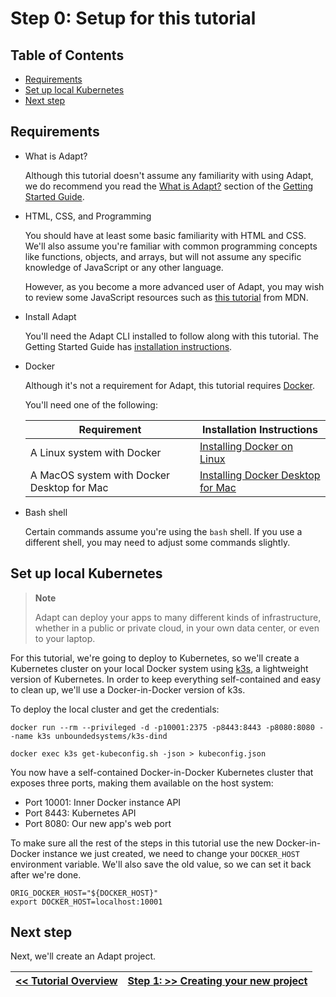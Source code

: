 # Step 0: Setup for this tutorial

<!-- START doctoc generated TOC please keep comment here to allow auto update -->
<!-- DON'T EDIT THIS SECTION, INSTEAD RE-RUN doctoc TO UPDATE -->
## Table of Contents

- [Requirements](#requirements)
- [Set up local Kubernetes](#set-up-local-kubernetes)
- [Next step](#next-step)

<!-- END doctoc generated TOC please keep comment here to allow auto update -->

## Requirements

- What is Adapt?

    Although this tutorial doesn't assume any familiarity with using Adapt, we do recommend you read the [What is Adapt?](../getting_started/index.md#what-is-adapt) section of the [Getting Started Guide](../getting_started/index.md).

- HTML, CSS, and Programming

    You should have at least some basic familiarity with HTML and CSS.
    We'll also assume you're familiar with common programming concepts like functions, objects, and arrays, but will not assume any specific knowledge of JavaScript or any other language.

    However, as you become a more advanced user of Adapt, you may wish to review some JavaScript resources such as [this tutorial](https://developer.mozilla.org/en-US/docs/Web/JavaScript/A_re-introduction_to_JavaScript) from MDN.

- Install Adapt

    You'll need the Adapt CLI installed to follow along with this tutorial.
    The Getting Started Guide has [installation instructions](../getting_started/01_install.md).

- Docker

    Although it's not a requirement for Adapt, this tutorial requires [Docker](https://docker.com).

    You'll need one of the following:

    | Requirement | Installation Instructions |
    | --- | --- |
    | A Linux system with Docker | [Installing Docker on Linux](https://docs.docker.com/install/) |
    | A MacOS system with Docker Desktop for Mac | [Installing Docker Desktop for Mac](https://docs.docker.com/docker-for-mac/) |

- Bash shell

    Certain commands assume you're using the `bash` shell.
    If you use a different shell, you may need to adjust some commands slightly.

## Set up local Kubernetes

> **Note**
>
> Adapt can deploy your apps to many different kinds of infrastructure, whether in a public or private cloud, in your own data center, or even to your laptop.

For this tutorial, we're going to deploy to Kubernetes, so we'll create a Kubernetes cluster on your local Docker system using [k3s](https://k3s.io), a lightweight version of Kubernetes.
In order to keep everything self-contained and easy to clean up, we'll use a Docker-in-Docker version of k3s.

To deploy the local cluster and get the credentials:

<!-- doctest command -->
```
docker run --rm --privileged -d -p10001:2375 -p8443:8443 -p8080:8080 --name k3s unboundedsystems/k3s-dind

docker exec k3s get-kubeconfig.sh -json > kubeconfig.json
```

You now have a self-contained Docker-in-Docker Kubernetes cluster that exposes three ports, making them available on the host system:
* Port 10001: Inner Docker instance API
* Port 8443: Kubernetes API
* Port 8080: Our new app's web port

To make sure all the rest of the steps in this tutorial use the new Docker-in-Docker instance we just created, we need to change your `DOCKER_HOST` environment variable.
We'll also save the old value, so we can set it back after we're done.
<!-- doctest command -->
```
ORIG_DOCKER_HOST="${DOCKER_HOST}"
export DOCKER_HOST=localhost:10001
```

## Next step

Next, we'll create an Adapt project.

| [<< Tutorial Overview ](./index.md) | [Step 1: >> Creating your new project](./01_project.md) |
| --- | --- |
